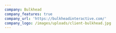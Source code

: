 ```yaml
---
company: Bulkhead
company_features: true
company_url: 'https://bulkheadinteractive.com/'
company_logo: /images/uploads/client-bulkhead.jpg
---
```


